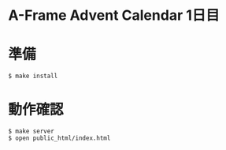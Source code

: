A-Frame Advent Calendar 1日目
======

# 準備

```
$ make install
```

# 動作確認

```
$ make server
$ open public_html/index.html
```
